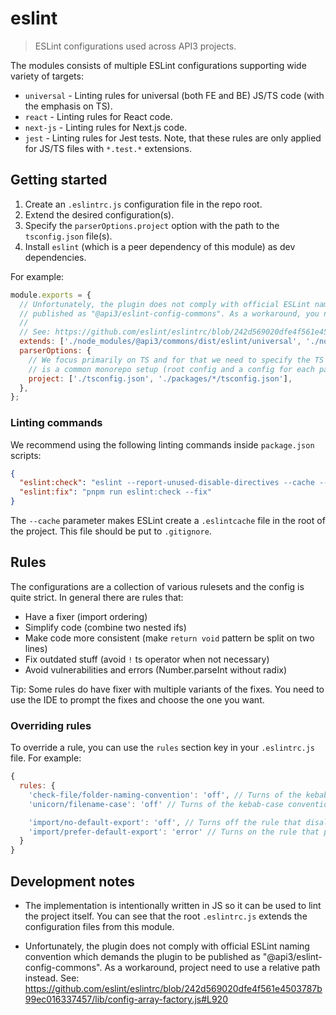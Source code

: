 # eslint

> ESLint configurations used across API3 projects.

The modules consists of multiple ESLint configurations supporting wide variety of targets:

- `universal` - Linting rules for universal (both FE and BE) JS/TS code (with the emphasis on TS).
- `react` - Linting rules for React code.
- `next-js` - Linting rules for Next.js code.
- `jest` - Linting rules for Jest tests. Note, that these rules are only applied for JS/TS files with `*.test.*`
  extensions.

## Getting started

1. Create an `.eslintrc.js` configuration file in the repo root.
2. Extend the desired configuration(s).
3. Specify the `parserOptions.project` option with the path to the `tsconfig.json` file(s).
4. Install `eslint` (which is a peer dependency of this module) as dev dependencies.

For example:

```js
module.exports = {
  // Unfortunately, the plugin does not comply with official ESLint naming convention which demands the plugin to be
  // published as "@api3/eslint-config-commons". As a workaround, you need to use a relative path instead.
  //
  // See: https://github.com/eslint/eslintrc/blob/242d569020dfe4f561e4503787b99ec016337457/lib/config-array-factory.js#L920
  extends: ['./node_modules/@api3/commons/dist/eslint/universal', './node_modules/@api3/commons/dist/eslint/jest'],
  parserOptions: {
    // We focus primarily on TS and for that we need to specify the TS configs which is project specific. The following
    // is a common monorepo setup (root config and a config for each package).
    project: ['./tsconfig.json', './packages/*/tsconfig.json'],
  },
};
```

### Linting commands

We recommend using the following linting commands inside `package.json` scripts:

```json
{
  "eslint:check": "eslint --report-unused-disable-directives --cache --ext js,ts,tsx,jsx . --max-warnings 0",
  "eslint:fix": "pnpm run eslint:check --fix"
}
```

The `--cache` parameter makes ESLint create a `.eslintcache` file in the root of the project. This file should be put to
`.gitignore`.

## Rules

The configurations are a collection of various rulesets and the config is quite strict. In general there are rules that:

- Have a fixer (import ordering)
- Simplify code (combine two nested ifs)
- Make code more consistent (make `return void` pattern be split on two lines)
- Fix outdated stuff (avoid `!` ts operator when not necessary)
- Avoid vulnerabilities and errors (Number.parseInt without radix)

Tip: Some rules do have fixer with multiple variants of the fixes. You need to use the IDE to prompt the fixes and
choose the one you want.

### Overriding rules

To override a rule, you can use the `rules` section key in your `.eslintrc.js` file. For example:

```js
{
  rules: {
    'check-file/folder-naming-convention': 'off', // Turns of the kebab-case convention for folder names.
    'unicorn/filename-case': 'off' // Turns of the kebab-case convention for filenames.

    'import/no-default-export': 'off', // Turns off the rule that disallows default exports.
    'import/prefer-default-export': 'error' // Turns on the rule that prefers default exports.
  }
}
```

## Development notes

- The implementation is intentionally written in JS so it can be used to lint the project itself. You can see that the
  root `.eslintrc.js` extends the configuration files from this module.

- Unfortunately, the plugin does not comply with official ESLint naming convention which demands the plugin to be
  published as "@api3/eslint-config-commons". As a workaround, project need to use a relative path instead. See:
  https://github.com/eslint/eslintrc/blob/242d569020dfe4f561e4503787b99ec016337457/lib/config-array-factory.js#L920
